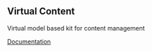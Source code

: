 Virtual Content
---

Virtual model based kit for content management

[Documentation](https://docs.kosuha606.ru/2-virtualmodel/3-virtualadmin/4-virtualcontent)

